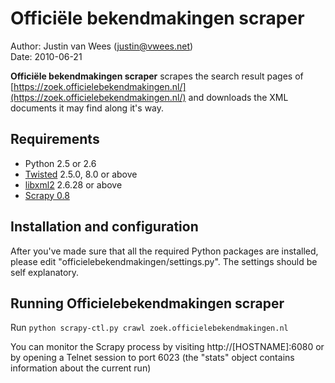 # Officiële bekendmakingen scraper
Author: Justin van Wees (<justin@vwees.net>)  
Date: 2010-06-21

**Officiële bekendmakingen scraper** scrapes the search result pages of [https://zoek.officielebekendmakingen.nl/](https://zoek.officielebekendmakingen.nl/) and downloads the XML documents it may find along it's way.

## Requirements
  * Python 2.5 or 2.6 
  * [Twisted](http://twistedmatrix.com/trac/) 2.5.0, 8.0 or above
  * [libxml2](http://xmlsoft.org/) 2.6.28 or above
  * [Scrapy 0.8](http://xmlsoft.org/)

## Installation and configuration
After you've made sure that all the required Python packages are installed, please edit "officielebekendmakingen/settings.py". The settings should be self explanatory.

## Running Officielebekendmakingen scraper
Run `python scrapy-ctl.py crawl zoek.officielebekendmakingen.nl`

You can monitor the Scrapy process by visiting http://[HOSTNAME]:6080 or by opening a Telnet session to port 6023 (the "stats" object contains information about the current run)